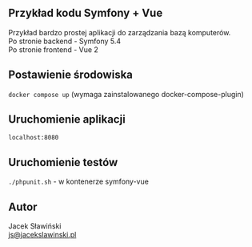 ## Przykład kodu Symfony + Vue

Przykład bardzo prostej aplikacji do zarządzania bazą komputerów.  
Po stronie backend - Symfony 5.4  
Po stronie frontend - Vue 2  


## Postawienie środowiska

`docker compose up` (wymaga zainstalowanego docker-compose-plugin)  

## Uruchomienie aplikacji

`localhost:8080`  

## Uruchomienie testów

`./phpunit.sh` - w kontenerze symfony-vue        

## Autor

Jacek Sławiński  
js@jacekslawinski.pl      